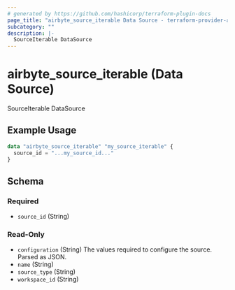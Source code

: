```yaml
---
# generated by https://github.com/hashicorp/terraform-plugin-docs
page_title: "airbyte_source_iterable Data Source - terraform-provider-airbyte"
subcategory: ""
description: |-
  SourceIterable DataSource
---
```


# airbyte_source_iterable (Data Source)

SourceIterable DataSource

## Example Usage

```terraform
data "airbyte_source_iterable" "my_source_iterable" {
  source_id = "...my_source_id..."
}
```

<!-- schema generated by tfplugindocs -->
## Schema

### Required

- `source_id` (String)

### Read-Only

- `configuration` (String) The values required to configure the source. Parsed as JSON.
- `name` (String)
- `source_type` (String)
- `workspace_id` (String)
